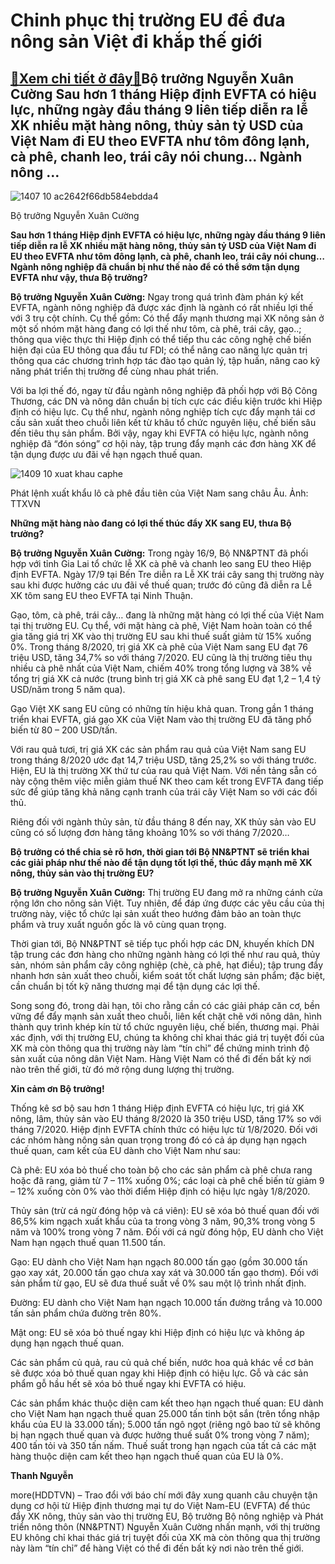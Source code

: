 Chinh phục thị trường EU để đưa nông sản Việt đi khắp thế giới
==============================================================

[:gift:Xem chi tiết ở đây:gift:](https://hddtvn.com/chinh-phuc-thi-truong-eu-de-dua-nong-san-viet-di-khap-the-gioi/)Bộ trưởng Nguyễn Xuân Cường Sau hơn 1 tháng Hiệp định EVFTA có hiệu lực, những ngày đầu tháng 9 liên tiếp diễn ra lễ XK nhiều mặt hàng nông, thủy sản tỷ USD của Việt Nam đi EU theo EVFTA như tôm đông lạnh, cà phê, chanh leo, trái cây nói chung… Ngành nông …
-----------------------------------------------------------------------------------------------------------------------------------------------------------------------------------------------------------------------------------------------------------------





![1407 10 ac2642f66db584ebdda4](https://haiquanonline.com.vn/stores/news_dataimages/hoannm/092020/17/17/in_article/1407_10-ac2642f66db584ebdda4.jpg?rt=20200918082446 "Bộ trưởng Nguyễn Xuân Cường")


Bộ trưởng Nguyễn Xuân Cường



**Sau hơn 1 tháng Hiệp định EVFTA có hiệu lực, những ngày đầu tháng 9 liên tiếp diễn ra lễ XK nhiều mặt hàng nông, thủy sản tỷ USD của Việt Nam đi EU theo EVFTA như tôm đông lạnh, cà phê, chanh leo, trái cây nói chung… Ngành nông nghiệp đã chuẩn bị như thế nào để có thể sớm tận dụng EVFTA như vậy, thưa Bộ trưởng?**


**Bộ trưởng Nguyễn Xuân Cường:** Ngay trong quá trình đàm phán ký kết EVFTA, ngành nông nghiệp đã được xác định là ngành có rất nhiều lợi thế với 3 trụ cột chính. Cụ thể gồm: Có thể đẩy mạnh thương mại XK nông sản ở một số nhóm mặt hàng đang có lợi thế như tôm, cà phê, trái cây, gạo..; thông qua việc thực thi Hiệp định có thể tiếp thu các công nghệ chế biến hiện đại của EU thông qua đầu tư FDI; có thể nâng cao năng lực quản trị thông qua các chương trình hợp tác đào tạo quản lý, tập huấn, nâng cao kỹ năng phát triển thị trường để cùng nhau phát triển.


Với ba lợi thế đó, ngay từ đầu ngành nông nghiệp đã phối hợp với Bộ Công Thương, các DN và nông dân chuẩn bị tích cực các điều kiện trước khi Hiệp định có hiệu lực. Cụ thể như, ngành nông nghiệp tích cực đẩy mạnh tái cơ cấu sản xuất theo chuỗi liên kết từ khâu tổ chức nguyên liệu, chế biến sâu đến tiêu thụ sản phẩm. Bởi vậy, ngay khi EVFTA có hiệu lực, ngành nông nghiệp đã “đón sóng” cơ hội này, tập trung đẩy mạnh các đơn hàng XK để tận dụng được ưu đãi về hạn ngạch thuế quan.





![1409 10 xuat khau caphe](https://haiquanonline.com.vn/stores/news_dataimages/hoannm/092020/17/17/in_article/1409_10-Xuat-Khau-Caphe.jpg?rt=20200918082446 "Phát lệnh xuất khẩu lô cà phê đầu tiên của Việt Nam sang châu Âu. 	Ảnh: TTXVN")


Phát lệnh xuất khẩu lô cà phê đầu tiên của Việt Nam sang châu Âu. Ảnh: TTXVN



**Những mặt hàng nào đang có lợi thế thúc đẩy XK sang EU, thưa Bộ trưởng?**


**Bộ trưởng Nguyễn Xuân Cường:** Trong ngày 16/9, Bộ NN&PTNT đã phối hợp với tỉnh Gia Lai tổ chức lễ XK cà phê và chanh leo sang EU theo Hiệp định EVFTA. Ngày 17/9 tại Bến Tre diễn ra Lễ XK trái cây sang thị trường này sau khi được hưởng các ưu đãi về thuế quan; trước đó cũng đã diễn ra Lễ XK tôm sang EU theo EVFTA tại Ninh Thuận.


Gạo, tôm, cà phê, trái cây… đang là những mặt hàng có lợi thế của Việt Nam tại thị trường EU. Cụ thể, với mặt hàng cà phê, Việt Nam hoàn toàn có thể gia tăng giá trị XK vào thị trường EU sau khi thuế suất giảm từ 15% xuống 0%. Trong tháng 8/2020, trị giá XK cà phê của Việt Nam sang EU đạt 76 triệu USD, tăng 34,7% so với tháng 7/2020. EU cũng là thị trường tiêu thụ nhiều cà phê nhất của Việt Nam, chiếm 40% trong tổng lượng và 38% về tổng trị giá XK cả nước (trung bình trị giá XK cà phê sang EU đạt 1,2 – 1,4 tỷ USD/năm trong 5 năm qua).


Gạo Việt XK sang EU cũng có những tín hiệu khả quan. Trong gần 1 tháng triển khai EVFTA, giá gạo XK của Việt Nam vào thị trường EU đã tăng phổ biến từ 80 – 200 USD/tấn.


Với rau quả tươi, trị giá XK các sản phẩm rau quả của Việt Nam sang EU trong tháng 8/2020 ước đạt 14,7 triệu USD, tăng 25,2% so với tháng trước. Hiện, EU là thị trường XK thứ tư của rau quả Việt Nam. Với nền tảng sẵn có này cộng thêm việc miễn giảm thuế NK theo cam kết trong EVFTA đang tiếp sức để giúp tăng khả năng cạnh tranh của trái cây Việt Nam so với các đối thủ.


Riêng đối với ngành thủy sản, từ đầu tháng 8 đến nay, XK thủy sản vào EU cũng có số lượng đơn hàng tăng khoảng 10% so với tháng 7/2020…


**Bộ trưởng có thể chia sẻ rõ hơn, thời gian tới Bộ NN&PTNT sẽ triển khai các giải pháp như thế nào để tận dụng tốt lợi thế, thúc đẩy mạnh mẽ XK nông, thủy sản vào thị trường EU?**


**Bộ trưởng Nguyễn Xuân Cường:** Thị trường EU đang mở ra những cánh cửa rộng lớn cho nông sản Việt. Tuy nhiên, để đáp ứng được các yêu cầu của thị trường này, việc tổ chức lại sản xuất theo hướng đảm bảo an toàn thực phẩm và truy xuất nguồn gốc là vô cùng quan trọng.


Thời gian tới, Bộ NN&PTNT sẽ tiếp tục phối hợp các DN, khuyến khích DN tập trung các đơn hàng cho những ngành hàng có lợi thế như rau quả, thủy sản, nhóm sản phẩm cây công nghiệp (chè, cà phê, hạt điều); tập trung đẩy nhanh hơn sản xuất theo chuỗi, kiểm soát tốt chất lượng sản phẩm; đặc biệt, cần chuẩn bị tốt kỹ năng thương mại để tận dụng các lợi thế.


Song song đó, trong dài hạn, tôi cho rằng cần có các giải pháp căn cơ, bền vững để đẩy mạnh sản xuất theo chuỗi, liên kết chặt chẽ với nông dân, hình thành quy trình khép kín từ tổ chức nguyên liệu, chế biến, thương mại. Phải xác định, với thị trường EU, chúng ta không chỉ khai thác giá trị tuyệt đối của XK mà còn thông qua thị trường này làm “tín chỉ” để chứng minh trình độ sản xuất của nông dân Việt Nam. Hàng Việt Nam có thể đi đến bất kỳ nơi nào trên thế giới, từ đó mở rộng dung lượng thị trường.


**Xin cảm ơn Bộ trưởng!**





Thống kê sơ bộ sau hơn 1 tháng Hiệp định EVFTA có hiệu lực, trị giá XK nông, lâm, thủy sản vào EU tháng 8/2020 là 350 triệu USD, tăng 17% so với tháng 7/2020. 
Hiệp định EVFTA chính thức có hiệu lực từ 1/8/2020. Đối với các nhóm hàng nông sản quan trọng trong đó có cả áp dụng hạn ngạch thuế quan, cam kết của EU dành cho Việt Nam như sau:


Cà phê: EU xóa bỏ thuế cho toàn bộ cho các sản phẩm cà phê chưa rang hoặc đã rang, giảm từ 7 – 11% xuống 0%; các loại cà phê chế biến từ giảm 9 – 12% xuống còn 0% vào thời điểm Hiệp định có hiệu lực ngày 1/8/2020.


Thủy sản (trừ cá ngừ đóng hộp và cá viên): EU sẽ xóa bỏ thuế quan đối với 86,5% kim ngạch xuất khẩu của ta trong vòng 3 năm, 90,3% trong vòng 5 năm và 100% trong vòng 7 năm. Đối với cá ngừ đóng hộp, EU dành cho Việt Nam hạn ngạch thuế quan 11.500 tấn.


Gạo: EU dành cho Việt Nam hạn ngạch 80.000 tấn gạo (gồm 30.000 tấn gạo xay xát, 20.000 tấn gạo chưa xay xát và 30.000 tấn gạo thơm). Đối với sản phẩm từ gạo, EU sẽ đưa thuế suất về 0% sau một lộ trình nhất định.


Đường: EU dành cho Việt Nam hạn ngạch 10.000 tấn đường trắng và 10.000 tấn sản phẩm chứa đường trên 80%.


Mật ong: EU sẽ xóa bỏ thuế ngay khi Hiệp định có hiệu lực và không áp dụng hạn ngạch thuế quan.


Các sản phẩm củ quả, rau củ quả chế biến, nước hoa quả khác về cơ bản sẽ được xóa bỏ thuế quan ngay khi Hiệp định có hiệu lực. Gỗ và các sản phẩm gỗ hầu hết sẽ xóa bỏ thuế ngay khi EVFTA có hiệu.


Các sản phẩm khác thuộc diện cam kết theo hạn ngạch thuế quan: EU dành cho Việt Nam hạn ngạch thuế quan 25.000 tấn tinh bột sắn (trên tổng nhập khẩu của EU là 33.000 tấn); 5.000 tấn ngô ngọt (riêng ngô bao tử sẽ không bị hạn ngạch thuế quan và được hưởng thuế suất 0% trong vòng 7 năm); 400 tấn tỏi và 350 tấn nấm. Thuế suất trong hạn ngạch của tất cả các mặt hàng thuộc diện cam kết theo hạn ngạch thuế quan của EU là 0%.







**Thanh Nguyễn**



more(HDDTVN) – Trao đổi với báo chí mới đây xung quanh câu chuyện tận dụng cơ hội từ Hiệp định thương mại tự do Việt Nam-EU (EVFTA) để thúc đẩy XK nông, thủy sản vào thị trường EU, Bộ trưởng Bộ nông nghiệp và Phát triển nông thôn (NN&PTNT) Nguyễn Xuân Cường nhấn mạnh, với thị trường EU không chỉ khai thác giá trị tuyệt đối của XK mà còn thông qua thị trường này làm “tín chỉ” để hàng Việt có thể đi đến bất kỳ nơi nào trên thế giới.

